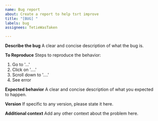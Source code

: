 ```yaml
---
name: Bug report
about: Create a report to help tsrt improve
title: "[BUG] "
labels: bug
assignees: TetieWasTaken

---
```


**Describe the bug**
A clear and concise description of what the bug is.

**To Reproduce**
Steps to reproduce the behavior:
1. Go to '...'
2. Click on '....'
3. Scroll down to '....'
4. See error

**Expected behavior**
A clear and concise description of what you expected to happen.

**Version**
If specific to any version, please state it here.

**Additional context**
Add any other context about the problem here.
